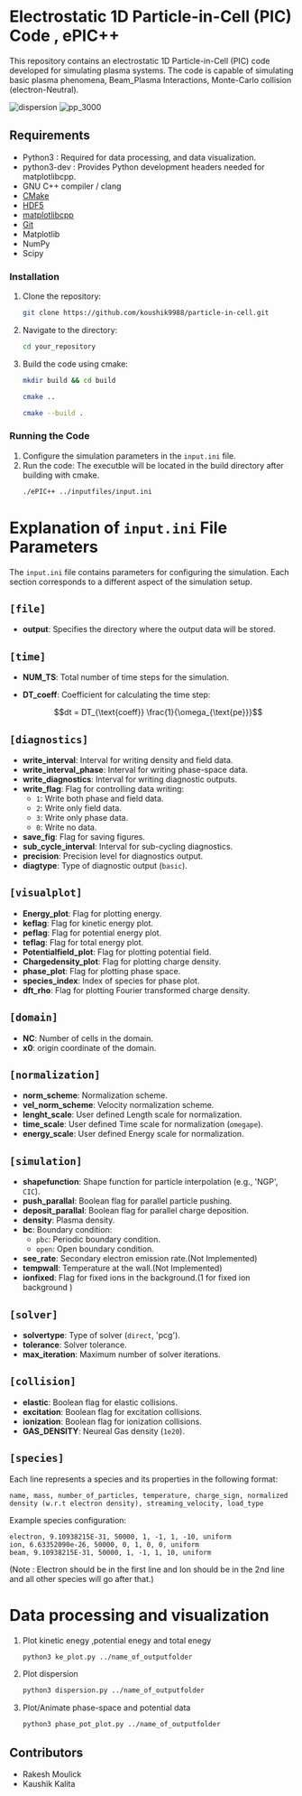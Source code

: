 # Electrostatic 1D Particle-in-Cell (PIC) Code , ePIC++

This repository contains an electrostatic 1D Particle-in-Cell (PIC) code developed for simulating plasma systems. The code is capable of simulating basic plasma phenomena, Beam_Plasma Interactions, Monte-Carlo collision (electron-Neutral).

![dispersion](https://github.com/koushik9988/particle-in-cell/assets/55924787/5d278d78-2755-4293-bf18-4f8a09789b8c)
![pp_3000](https://github.com/koushik9988/particle-in-cell/assets/55924787/6c7a7619-b5cc-4f27-910f-9dcfbcad2ddb)


## Requirements
- Python3 : Required for data processing, and data visualization. 
- python3-dev : Provides Python development headers needed for matplotlibcpp.
- GNU C++ compiler / clang
- [CMake](https://cmake.org/)
- [HDF5](https://www.hdfgroup.org/solutions/hdf5/)
- [matplotlibcpp](https://github.com/lava/matplotlib-cpp)
- [Git](https://git-scm.com/)
- Matplotlib
- NumPy
- Scipy


### Installation
1. Clone the repository:
    ```bash
    git clone https://github.com/koushik9988/particle-in-cell.git
    ```

2. Navigate to the directory:
    ```bash
    cd your_repository
    ```

3. Build the code using cmake:
    ```bash
    mkdir build && cd build
    ```
    ```bash
    cmake ..
    ```
    ```bash
    cmake --build .
    ```

### Running the Code
1. Configure the simulation parameters in the `input.ini` file.
2. Run the code:
The executble will be located in the build directory after building with cmake.
    ```bash
    ./ePIC++ ../inputfiles/input.ini
    ```

# Explanation of `input.ini` File Parameters

The `input.ini` file contains parameters for configuring the simulation. Each section corresponds to a different aspect of the simulation setup.

## `[file]`

- **output**: Specifies the directory where the output data will be stored.

## `[time]`

- **NUM_TS**: Total number of time steps for the simulation.
- **DT_coeff**: Coefficient for calculating the time step:
  
  ```math
  dt = DT_{\text{coeff}} \frac{1}{\omega_{\text{pe}}}
  ```

## `[diagnostics]`

- **write_interval**: Interval for writing density and field data.
- **write_interval_phase**: Interval for writing phase-space data.
- **write_diagnostics**: Interval for writing diagnostic outputs.
- **write_flag**: Flag for controlling data writing:
  - `1`: Write both phase and field data.
  - `2`: Write only field data.
  - `3`: Write only phase data.
  - `0`: Write no data.
- **save_fig**: Flag for saving figures.
- **sub_cycle_interval**: Interval for sub-cycling diagnostics.
- **precision**: Precision level for diagnostics output.
- **diagtype**: Type of diagnostic output (`basic`).

## `[visualplot]`

- **Energy_plot**: Flag for plotting energy.
- **keflag**: Flag for kinetic energy plot.
- **peflag**: Flag for potential energy plot.
- **teflag**: Flag for total energy plot.
- **Potentialfield_plot**: Flag for plotting potential field.
- **Chargedensity_plot**: Flag for plotting charge density.
- **phase_plot**: Flag for plotting phase space.
- **species_index**: Index of species for phase plot.
- **dft_rho**: Flag for plotting Fourier transformed charge density.

## `[domain]`

- **NC**: Number of cells in the domain.
- **x0**: origin coordinate of the domain.

## `[normalization]`

- **norm_scheme**: Normalization scheme.
- **vel_norm_scheme**: Velocity normalization scheme.
- **lenght_scale**: User defined Length scale for normalization.
- **time_scale**: User defined Time scale for normalization (`omegape`).
- **energy_scale**: User defined Energy scale for normalization.

## `[simulation]`

- **shapefunction**: Shape function for particle interpolation (e.g., 'NGP', `CIC`).
- **push_parallal**: Boolean flag for parallel particle pushing.
- **deposit_parallal**: Boolean flag for parallel charge deposition.
- **density**: Plasma density.
- **bc**: Boundary condition:
  - `pbc`: Periodic boundary condition.
  - `open`: Open boundary condition.
- **see_rate**: Secondary electron emission rate.(Not Implemented)
- **tempwall**: Temperature at the wall.(Not Implemented)
- **ionfixed**: Flag for fixed ions  in the background.(1 for fixed ion background )

## `[solver]`

- **solvertype**: Type of solver (`direct`, 'pcg').
- **tolerance**: Solver tolerance.
- **max_iteration**: Maximum number of solver iterations.

## `[collision]`

- **elastic**: Boolean flag for elastic collisions.
- **excitation**: Boolean flag for excitation collisions.
- **ionization**: Boolean flag for ionization collisions.
- **GAS_DENSITY**: Neureal Gas density (`1e20`).

## `[species]`

Each line represents a species and its properties in the following format:

  ```
  name, mass, number_of_particles, temperature, charge_sign, normalized density (w.r.t electron density), streaming_velocity, load_type
  ```
  
Example species configuration:
  
  ```
  electron, 9.10938215E-31, 50000, 1, -1, 1, -10, uniform
  ion, 6.63352090e-26, 50000, 0, 1, 0, 0, uniform
  beam, 9.10938215E-31, 50000, 1, -1, 1, 10, uniform
  ```
(Note : Electron should be in the first line and Ion should be in the 2nd line and all other species will go after that.)


 # Data processing and visualization
 1. Plot kinetic enegy ,potential enegy and total enegy
     ```bash
    python3 ke_plot.py ../name_of_outputfolder
    ```
 2. Plot dispersion
     ```bash
    python3 dispersion.py ../name_of_outputfolder
    ```
 3. Plot/Animate phase-space and potential data
     ```bash
    python3 phase_pot_plot.py ../name_of_outputfolder
    ```

## Contributors
- Rakesh Moulick
- Kaushik Kalita
  



